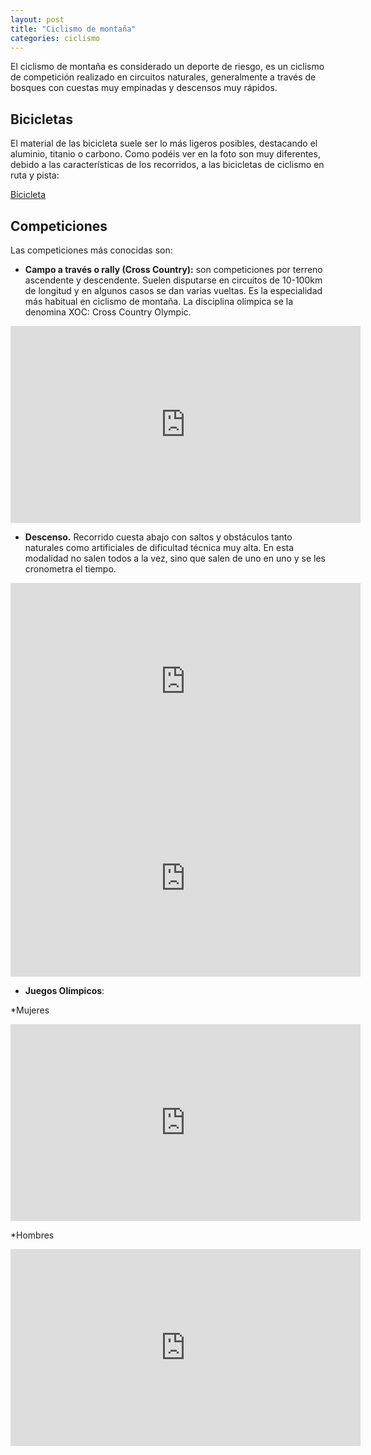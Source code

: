 ```yaml
---
layout: post
title: "Ciclismo de montaña"
categories: ciclismo
---
```


El ciclismo de montaña es considerado un deporte de riesgo, es un ciclismo de competición realizado en circuitos naturales, generalmente a través de bosques con cuestas muy empinadas y descensos muy rápidos.

## Bicicletas

El material de las bicicleta suele ser lo más ligeros posibles, destacando el aluminio, titanio o carbono.
Como podéis ver en la foto son muy diferentes, debido a las características de los recorridos, a las bicicletas de ciclismo en ruta y pista:

[Bicicleta](../images_text/ciclismo_mountain_bici.jpg)

## Competiciones

Las competiciones más conocidas son:

* **Campo a través o rally (Cross Country):** son competiciones por terreno ascendente y descendente. Suelen disputarse en circuitos de 10-100km de longitud y en algunos casos se dan varias vueltas. Es la especialidad más habitual en ciclismo de montaña. La disciplina olímpica se la denomina XOC: Cross Country Olympic.

<iframe width="560" height="315" src="https://www.youtube.com/embed/S_xv97Y7-WY" title="YouTube video player" frameborder="0" allow="accelerometer; autoplay; clipboard-write; encrypted-media; gyroscope; picture-in-picture" allowfullscreen></iframe>



* **Descenso.** Recorrido cuesta abajo con saltos y obstáculos tanto naturales como artificiales de dificultad técnica muy alta. En esta modalidad no salen todos a la vez, sino que salen de uno en uno y se les cronometra el tiempo.


<iframe width="560" height="315" src="https://www.youtube.com/embed/61sF8giM4gw" title="YouTube video player" frameborder="0" allow="accelerometer; autoplay; clipboard-write; encrypted-media; gyroscope; picture-in-picture" allowfullscreen></iframe>



<iframe width="560" height="315" src="https://www.youtube.com/embed/vv1guMk5J1Q" title="YouTube video player" frameborder="0" allow="accelerometer; autoplay; clipboard-write; encrypted-media; gyroscope; picture-in-picture" allowfullscreen></iframe>


* **Juegos Olímpicos**:

*Mujeres

<iframe width="560" height="315" src="https://www.youtube.com/embed/Eo42jbsm-cw" title="YouTube video player" frameborder="0" allow="accelerometer; autoplay; clipboard-write; encrypted-media; gyroscope; picture-in-picture" allowfullscreen></iframe>


*Hombres

<iframe width="560" height="315" src="https://www.youtube.com/embed/Oa_r0a2CAWc" title="YouTube video player" frameborder="0" allow="accelerometer; autoplay; clipboard-write; encrypted-media; gyroscope; picture-in-picture" allowfullscreen></iframe>

